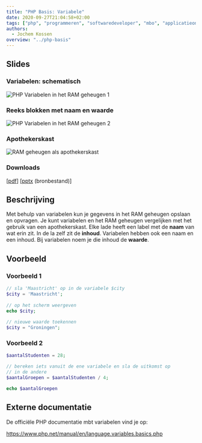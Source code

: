 ```yaml
---
title: "PHP Basis: Variabele"
date: 2020-09-27T21:04:58+02:00
tags: ["php", "programmeren", "softwaredeveloper", "mbo", "applicatieontwikkelaar", "25604", "25187"]
authors:
  - Jochem Kossen
overview: "../php-basis"
---
```


## Slides

### Variabelen: schematisch
![PHP Variabelen in het RAM geheugen 1](php-basis-variabele-1.png)

### Reeks blokken met naam en waarde
![PHP Variabelen in het RAM geheugen 2](php-basis-variabele-2.png)

### Apothekerskast

![RAM geheugen als apothekerskast](php-basis-variabele-3.png)

### Downloads

[[pdf](php-basis-variabele.pdf)] [[pptx](php-basis-variabele.pptx) (bronbestand)]

## Beschrijving
Met behulp van variabelen kun je gegevens in het RAM geheugen opslaan en opvragen. Je kunt variabelen en het RAM geheugen vergelijken met het gebruik van een apothekerskast. Elke lade heeft een label met de **naam** van wat erin zit. In de la zelf zit de **inhoud**. Variabelen hebben ook een naam en een inhoud. Bij variabelen noem je die inhoud de **waarde**. 

## Voorbeeld

### Voorbeeld 1
```php
// sla 'Maastricht' op in de variabele $city
$city = 'Maastricht';
    
// op het scherm weergeven
echo $city;
    
// nieuwe waarde toekennen
$city = "Groningen";
```

### Voorbeeld 2
```php
$aantalStudenten = 28;

// bereken iets vanuit de ene variabele en sla de uitkomst op
// in de andere
$aantalGroepen = $aantalStudenten / 4;

echo $aantalGroepen
```

## Externe documentatie
De officiële PHP documentatie mbt variabelen vind je op:

https://www.php.net/manual/en/language.variables.basics.php
 